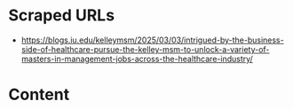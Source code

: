 # Scraped URLs
- https://blogs.iu.edu/kelleymsm/2025/03/03/intrigued-by-the-business-side-of-healthcare-pursue-the-kelley-msm-to-unlock-a-variety-of-masters-in-management-jobs-across-the-healthcare-industry/

# Content
